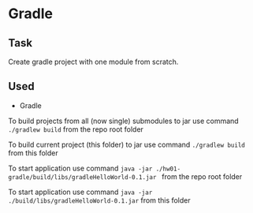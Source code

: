 # Gradle

## Task
Create gradle project with one module from scratch.

## Used
* Gradle

To build projects from all (now single) submodules to jar use command `./gradlew build` from the repo root folder

To build current project (this folder) to jar use command `./gradlew build` from this folder

To start application use command `java -jar ./hw01-gradle/build/libs/gradleHelloWorld-0.1.jar ` from the repo root folder

To start application use command `java -jar ./build/libs/gradleHelloWorld-0.1.jar` from this folder
